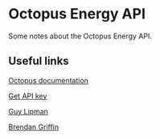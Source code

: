 # Octopus Energy API

Some notes about the Octopus Energy API.

## Useful links

[Octopus documentation](https://developer.octopus.energy/docs/api/#)

[Get API key](https://octopus.energy/dashboard/new/accounts/personal-details/api-access)

[Guy Lipman](https://www.guylipman.com/octopus/api_guide.html)

[Brendan
Griffin](https://brendg.co.uk/2023/05/09/retrieving-my-electricity-usage-with-the-octopus-energy-api-using-python-%F0%9F%90%99/)

